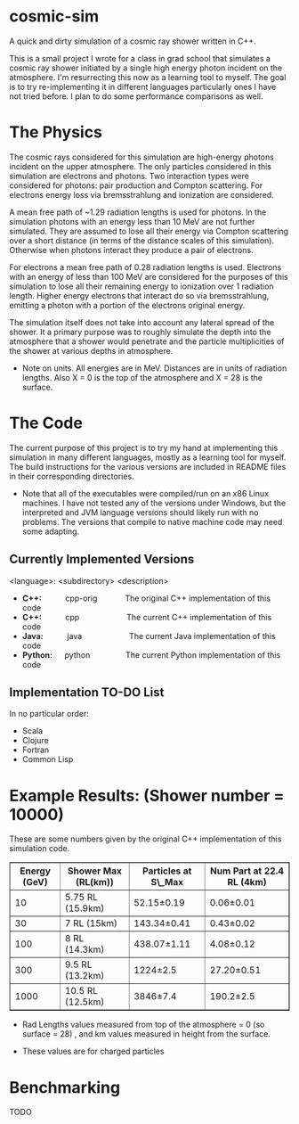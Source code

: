 cosmic-sim
==========

A quick and dirty simulation of a cosmic ray shower written in C++.

This is a small project I wrote for a class in grad school that simulates a cosmic ray shower initiated by a single
high energy photon incident on the atmosphere. I'm resurrecting this now as a learning tool to myself. The goal is
to try re-implementing it in different languages particularly ones I have not tried before. I plan to do some
performance comparisons as well.

The Physics
===========

The cosmic rays considered for this simulation are high-energy photons incident on the upper atmosphere.
The only particles considered in this simulation are electrons and photons. Two interaction types were considered
for photons: pair production and Compton scattering. For electrons energy loss via bremsstrahlung and ionization are
considered. 

A mean free path of ~1.29 radiation lengths is used for photons.
In the simulation photons with an energy less than 10 MeV are not further simulated. They are assumed to
lose all their energy via Compton scattering over a short distance (in terms of the distance scales of this simulation).
Otherwise when photons interact they produce a pair of electrons.

For electrons a mean free path of 0.28 radiation lengths is used. Electrons with an energy of less than 100 MeV are
considered for the purposes of this simulation to lose all their remaining energy to ionization over 1 radiation length.
Higher energy electrons that interact do so via bremsstrahlung, emitting a photon with a portion of the electrons
original energy.

The simulation itself does not take into account any lateral spread of the shower. It a primary purpose was
to roughly simulate the depth into the atmosphere that a shower would penetrate and the particle multiplicities
of the shower at various depths in atmosphere.

* Note on units. All energies are in MeV. Distances are in units of radiation lengths. Also X = 0 is the
top of the atmosphere and X = 28 is the surface.


The Code
========

The current purpose of this project is to try my hand at implementing this simulation in many different
languages, mostly as a learning tool for myself. The build instructions for the various versions are
included in README files in their corresponding directories.

* Note that all of the executables were compiled/run on an x86 Linux machines.
I have not tested any of the versions under Windows, but the interpreted and
JVM language versions should likely run with no problems. The versions that
compile to native machine code may need some adapting.


Currently Implemented Versions
------------------------------

 &lt;language&gt;: &lt;subdirectory&gt; &lt;description&gt;

* **C++:**    &emsp;&emsp;&ensp;  cpp-orig &emsp;&emsp;&emsp; The original C++ implementation of this code
* **C++:**    &emsp;&emsp;&ensp;  cpp      &emsp;&emsp;&emsp;&emsp;&emsp;&ensp; The current C++ implementation of this code
* **Java:**   &emsp;&emsp;&ensp;  java     &emsp;&emsp;&emsp;&emsp;&emsp;&ensp; The current Java implementation of this code
* **Python:** &emsp;              python   &emsp;&emsp;&emsp;&emsp; The current Python implementation of this code

Implementation TO-DO List
-------------------------

In no particular order:

* Scala
* Clojure
* Fortran
* Common Lisp


Example Results: (Shower number = 10000)
===================================

These are some numbers given by the original C++ implementation of this simulation code.

<table border=1>
  <tr>
    <th>Energy (GeV)</th><th>Shower Max (RL(km))</th><th>Particles at S\_Max</th><th>Num Part at 22.4 RL (4km)</th>
  </tr>
  <tr>
    <td>10</td><td>5.75 RL (15.9km)</td><td>52.15&plusmn;0.19</td><td>0.06&plusmn;0.01</td>
  </tr>
  <tr>
    <td>30</td><td>7 RL (15km)</td><td>143.34&plusmn;0.41</td><td>0.43&plusmn;0.02</td>
  </tr>
  <tr>
    <td>100</td><td>8 RL (14.3km)</td><td>438.07&plusmn;1.11</td><td>4.08&plusmn;0.12</td>
  </tr>
  <tr>
    <td>300</td><td>9.5 RL (13.2km)</td><td>1224&plusmn;2.5</td><td>27.20&plusmn;0.51</td>
  </tr>
  <tr>
    <td>1000</td><td>10.5 RL (12.5km)</td><td>3846&plusmn;7.4</td><td>190.2&plusmn;2.5</td>
  </tr>
<table>

* Rad Lengths values measured from top of the atmosphere = 0 (so surface = 28) , and km values
measured in height from the surface.

* These values are for charged particles


Benchmarking
============

TODO
